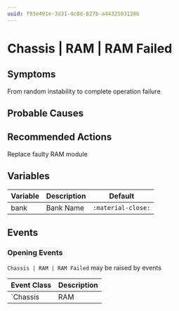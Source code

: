 ```yaml
---
uuid: f93e491e-3d31-4c8d-827b-a4432503128b
---
```

# Chassis | RAM | RAM Failed

## Symptoms

From random instability to complete operation failure

## Probable Causes

## Recommended Actions

Replace faulty RAM module

## Variables

Variable | Description | Default
--- | --- | ---
bank | Bank Name | `:material-close:`

## Events

### Opening Events
`Chassis | RAM | RAM Failed` may be raised by events

Event Class | Description
--- | ---
`Chassis | RAM | RAM Failed` | dispose
